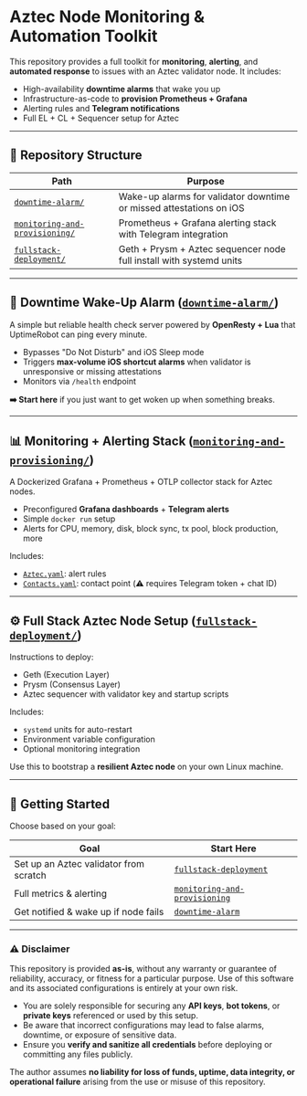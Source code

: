 # Aztec Node Monitoring & Automation Toolkit

This repository provides a full toolkit for **monitoring**, **alerting**, and **automated response** to issues with an Aztec validator node. It includes:

- High-availability **downtime alarms** that wake you up
- Infrastructure-as-code to **provision Prometheus + Grafana**
- Alerting rules and **Telegram notifications**
- Full EL + CL + Sequencer setup for Aztec

---

## 📁 Repository Structure

| Path | Purpose |
|------|---------|
| [`downtime-alarm/`](./downtime-alarm) | Wake-up alarms for validator downtime or missed attestations on iOS |
| [`monitoring-and-provisioning/`](./monitoring-and-provisioning) | Prometheus + Grafana alerting stack with Telegram integration |
| [`fullstack-deployment/`](./fullstack-deployment) | Geth + Prysm + Aztec sequencer node full install with systemd units |

---

## 🔔 Downtime Wake-Up Alarm ([`downtime-alarm/`](./downtime-alarm))

A simple but reliable health check server powered by **OpenResty + Lua** that UptimeRobot can ping every minute.

- Bypasses "Do Not Disturb" and iOS Sleep mode
- Triggers **max-volume iOS shortcut alarms** when validator is unresponsive or missing attestations
- Monitors via `/health` endpoint

**➡️ Start here** if you just want to get woken up when something breaks.

---

## 📊 Monitoring + Alerting Stack ([`monitoring-and-provisioning/`](./monitoring-and-provisioning))

A Dockerized Grafana + Prometheus + OTLP collector stack for Aztec nodes.

- Preconfigured **Grafana dashboards** + **Telegram alerts**
- Simple `docker run` setup
- Alerts for CPU, memory, disk, block sync, tx pool, block production, more

Includes:
- [`Aztec.yaml`](./monitoring-and-provisioning/alerting/Aztec.yaml): alert rules
- [`Contacts.yaml`](./monitoring-and-provisioning/alerting/Contacts.yaml): contact point (⚠️ requires Telegram token + chat ID)

---

## ⚙️ Full Stack Aztec Node Setup ([`fullstack-deployment/`](./fullstack-deployment))

Instructions to deploy:
- Geth (Execution Layer)
- Prysm (Consensus Layer)
- Aztec sequencer with validator key and startup scripts

Includes:
- `systemd` units for auto-restart
- Environment variable configuration
- Optional monitoring integration

Use this to bootstrap a **resilient Aztec node** on your own Linux machine.

---

## 📌 Getting Started

Choose based on your goal:

| Goal | Start Here |
|------|------------|
| Set up an Aztec validator from scratch | [`fullstack-deployment`](./fullstack-deployment) |
| Full metrics & alerting | [`monitoring-and-provisioning`](./monitoring-and-provisioning) |
| Get notified & wake up if node fails | [`downtime-alarm`](./downtime-alarm) |

---

### ⚠️ Disclaimer

This repository is provided **as-is**, without any warranty or guarantee of reliability, accuracy, or fitness for a particular purpose. Use of this software and its associated configurations is entirely at your own risk.

* You are solely responsible for securing any **API keys**, **bot tokens**, or **private keys** referenced or used by this setup.
* Be aware that incorrect configurations may lead to false alarms, downtime, or exposure of sensitive data.
* Ensure you **verify and sanitize all credentials** before deploying or committing any files publicly.

The author assumes **no liability for loss of funds, uptime, data integrity, or operational failure** arising from the use or misuse of this repository.
